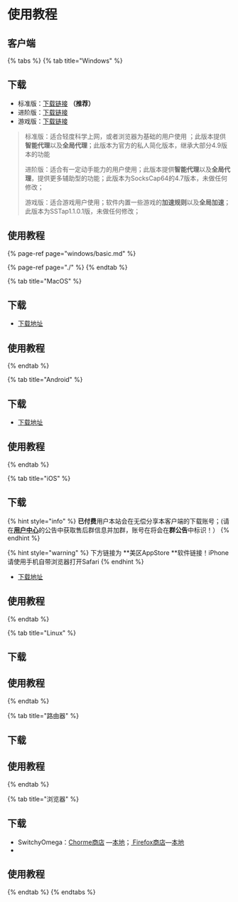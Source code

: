 # 使用教程

## 客户端

{% tabs %}
{% tab title="Windows" %}
## 下载

* 标准版：[下载链接](https://github.com/ZBrettonYe/SSR-Client/releases/download/1.0/ShadowsocksR-win.exe) **（推荐）**
* 进阶版：[下载链接](https://github.com/ZBrettonYe/SSR-Client/releases/download/1.0/SocksCap64-setup-4.7.exe)
* 游戏版：[下载链接](https://github.com/ZBrettonYe/SSR-Client/releases/download/1.0/SSTAP.exe)

> 标准版：适合轻度科学上网，或者浏览器为基础的用户使用 ；此版本提供**智能代理**以及**全局代理**；此版本为官方的私人简化版本，继承大部分4.9版本的功能
>
> 进阶版：适合有一定动手能力的用户使用；此版本提供**智能代理**以及**全局代理**，提供更多辅助型的功能；此版本为SocksCap64的4.7版本，未做任何修改；
>
> 游戏版：适合游戏用户使用；软件内置一些游戏的**加速规则**以及**全局加速**；此版本为SSTap1.1.0.1版，未做任何修改；

## 使用教程

{% page-ref page="windows/basic.md" %}

{% page-ref page="./" %}
{% endtab %}

{% tab title="MacOS" %}
## 下载

* [下载地址](https://github.com/ZBrettonYe/SSR-Client/releases/download/1.0/ShadowsocksX-NG-R8.dmg)

##  使用教程
{% endtab %}

{% tab title="Android" %}
## 下载

* [下载地址](https://github.com/ZBrettonYe/SSR-Client/releases/download/1.0/shadowsocksr.apk)

##  使用教程
{% endtab %}

{% tab title="iOS" %}
## 下载

{% hint style="info" %}
**已付费**用户本站会在无偿分享本客户端的下载账号；\(请在[**用户中心**](http://ssr.hentaiworld.cc/)的公告中获取售后群信息并加群，账号在将会在**群公告**中标识！）
{% endhint %}

{% hint style="warning" %}
下方链接为 **美区AppStore **软件链接！iPhone请使用手机自带浏览器打开Safari
{% endhint %}

* [下载地址](https://itunes.apple.com/us/app/shadowrocket/id932747118?mt=8)

##  使用教程
{% endtab %}

{% tab title="Linux" %}
## 下载



##  使用教程
{% endtab %}

{% tab title="路由器" %}
## 下载



##  使用教程
{% endtab %}

{% tab title="浏览器" %}
## 下载

* SwitchyOmega：[Chorme商店](https://chrome.google.com/webstore/detail/proxy-switchyomega/padekgcemlokbadohgkifijomclgjgif) —[本地](https://github.com/FelisCatus/SwitchyOmega/releases/download/v2.5.11/SwitchyOmega_Chromium.crx)；[ Firefox商店](https://addons.mozilla.org/en-US/firefox/addon/switchyomega/)—[本地](https://github.com/FelisCatus/SwitchyOmega/releases/download/v2.5.11/proxy_switchyomega-2.5.11-an.fx.xpi)
* 
##  使用教程
{% endtab %}
{% endtabs %}

